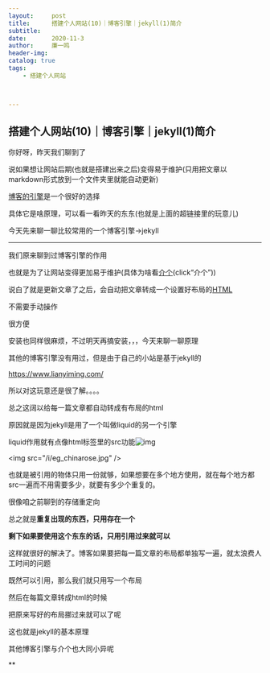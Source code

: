 ```yaml
---
layout:     post
title:      搭建个人网站(10)｜博客引擎｜jekyll(1)简介
subtitle:   
date:       2020-11-3
author:     廉一鸣
header-img: 
catalog: true
tags:
    - 搭建个人网站



---
```


## 搭建个人网站(10)｜博客引擎｜jekyll(1)简介

你好呀，昨天我们聊到了

说如果想让网站后期(也就是搭建出来之后)变得易于维护(只用把文章以markdown形式放到一个文件夹里就能自动更新)

[博客的引擎](https://mp.weixin.qq.com/s?__biz=MzI4Nzc2MzA3OQ==&mid=2247485680&idx=2&sn=230e725b983c573a64b7feadaf438674&scene=21#wechat_redirect)是一个很好的选择

具体它是啥原理，可以看一看昨天的东东(也就是上面的超链接里的玩意儿)

今天先来聊一聊比较常用的一个博客引擎→jekyll

------

我们原来聊到过博客引擎的作用

也就是为了让网站变得更加易于维护(具体为啥看[介个](https://mp.weixin.qq.com/s?__biz=MzI4Nzc2MzA3OQ==&mid=2247485680&idx=2&sn=230e725b983c573a64b7feadaf438674&scene=21#wechat_redirect)(click“介个”))

说白了就是更新文章了之后，会自动把文章转成一个设置好布局的[HTML](https://mp.weixin.qq.com/s?__biz=MzI4Nzc2MzA3OQ==&mid=2247484688&idx=2&sn=8d7d8854ff43ffd0e029a0b4bbb24b9b&scene=21#wechat_redirect)

不需要手动操作

很方便

安装也同样很麻烦，不过明天再搞安装，，，今天来聊一聊原理

其他的博客引擎没有用过，但是由于自己的小站是基于jekyll的

https://www.lianyiming.com/

所以对这玩意还是很了解。。。。

总之这阔以给每一篇文章都自动转成有布局的html

原因就是因为jekyll是用了一个叫做liquid的另一个引擎

liquid作用就有点像html标签里的src功能![img](https://mmbiz.qpic.cn/mmbiz_jpg/tMsLbdfwxoPqnJ2wKVGjUcmwiaeCatoTPQDwBPAQgfJib4K2nwZl6Sc0CA7QM8UmwBJIvkOkzP3wqaAqqNso2QqA/640?wx_fmt=jpeg&tp=webp&wxfrom=5&wx_lazy=1&wx_co=1)

<img src="/i/eg_chinarose.jpg" />

也就是被引用的物体只用一份就够，如果想要在多个地方使用，就在每个地方都src一遍而不用需要多少，就要有多少个重复的。

 很像咱之前聊到的存储重定向

总之就是**重复出现的东西，只用存在一个**

**剩下如果要使用这个东东的话，只用引用过来就可以**

这样就很好的解决了。博客如果要把每一篇文章的布局都单独写一遍，就太浪费人工时间的问题

既然可以引用，那么我们就只用写一个布局

然后在每篇文章转成html的时候

把原来写好的布局挪过来就可以了呢

这也就是jekyll的基本原理

其他博客引擎与介个也大同小异呢

**